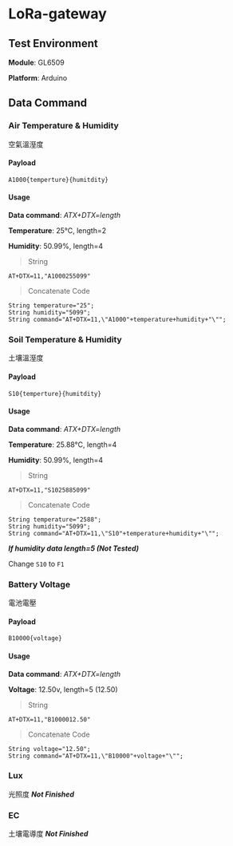 # LoRa-gateway

## Test Environment

**Module**: GL6509

**Platform**: Arduino

## Data Command
### Air Temperature & Humidity
空氣溫溼度
#### Payload
```
A1000{temperture}{humitdity}
```
#### Usage
**Data command**: *ATX+DTX=length*

**Temperature**: 25°C, length=2

**Humidity**: 50.99%, length=4

> String
```
AT+DTX=11,"A1000255099"
```
> Concatenate Code
```
String temperature="25";
String humidity="5099";
String command="AT+DTX=11,\"A1000"+temperature+humidity+"\"";
```

### Soil Temperature & Humidity
土壤溫溼度
#### Payload
```
S10{temperture}{humitdity}
```
#### Usage
**Data command**: *ATX+DTX=length*

**Temperature**: 25.88°C, length=4

**Humidity**: 50.99%, length=4

> String
```
AT+DTX=11,"S1025885099"
```
> Concatenate Code
```
String temperature="2588";
String humidity="5099";
String command="AT+DTX=11,\"S10"+temperature+humidity+"\"";
```
***If humidity data length=5 (Not Tested)***

Change `S10` to `F1`

### Battery Voltage
電池電壓
#### Payload
```
B10000{voltage}
```
#### Usage
**Data command**: *ATX+DTX=length*

**Voltage**: 12.50v, length=5 (12.50)

> String
```
AT+DTX=11,"B1000012.50"
```
> Concatenate Code
```
String voltage="12.50";
String command="AT+DTX=11,\"B10000"+voltage+"\"";
```

### Lux
光照度
***Not Finished***
### EC
土壤電導度
***Not Finished***
